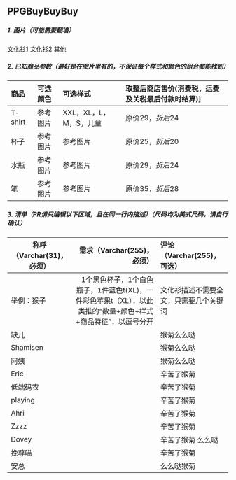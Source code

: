 ## PPGBuyBuyBuy

##### 1. 图片（可能需要翻墙）
[文化衫1](https://github.com/MonkeyLeeT/PPGBuyBuyBuy/blob/master/tshirt2.jpg?raw=true)
[文化衫2](https://github.com/MonkeyLeeT/PPGBuyBuyBuy/blob/master/tshirt1.jpg?raw=true)
[其他](https://github.com/MonkeyLeeT/PPGBuyBuyBuy/blob/master/misc.jpg?raw=true)

##### 2. 已知商品参数（最好是在图片里有的，不保证每个样式和颜色的组合都能找到）
| 商品|可选颜色|可选样式|取整后商店售价(消费税，运费及关税最后付款时结算)]
|:--|:--|:--|:--|
| T-shirt|参考图片|XXL，XL，L，M，S，儿童|原价$29，折后$24|
|杯子|参考图片|参考图片|原价$25，折后$20|
|水瓶|参考图片|参考图片|原价$29，折后$24|
|笔|参考图片|参考图片|原价$35，折后$28|

##### 3. 清单（PR请只编辑以下区域，且在同一行内描述）（__尺码均为美式尺码，请自行确认__）
| 称呼（Varchar(31)，必须）| 需求（Varchar(255)，必须）| 评论（Varchar(255)，可选）|
| ------------- |-------------:| :-----|
| 举例：猴子| 1个黑色杯子，1个白色瓶子，1件蓝色t(XL)，一件彩色苹果t（XL），以此类推的“数量+颜色+样式+商品特征”，以逗号分开 |文化衫描述不需要全文，只需要几个关键词|
| 缺儿 | | 猴菊么么哒 |
| Shamisen | | 猴菊么么哒 |
| 阿姨	| | 猴菊么么哒 |
| Eric | | 辛苦了猴菊 |
| 低端码农 | | 辛苦了猴菊 |
| playing | | 辛苦了猴菊 |
| Ahri | | 辛苦了猴菊 |
| Zzzz | | 辛苦了猴菊 |
| Dovey | | 辛苦了猴菊 么么哒|
| 挽尊喵 |  | 辛苦了猴菊 |
| 安总 |  | 么么哒猴菊 |



